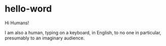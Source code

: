 # hello-word

Hi Humans!

I am also a human, typing on a keyboard, in English, to no one in particular, presumably to an imaginary audience. 
